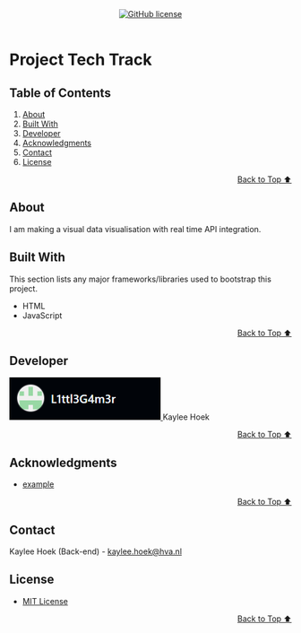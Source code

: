 <div align="center">
    <a href="https://github.com/YousefIbrahimismail/Project-README-Template/blob/main/LICENSE.txt"><img alt="GitHub license" src="https://img.shields.io/github/license/YousefIbrahimismail/Project-README-Template?color=ff69b4&style=for-the-badge"></a>
</div>
<br>

<!-- Project title-->

# Project Tech Track

## Table of Contents

1. [About](#about)
2. [Built With](#built-with)
3. [Developer](#developer)
4. [Acknowledgments](#acknowledgments)
5. [Contact](#contact)
6. [License](#license)

<p align="right"><a href="#table-of-contents">Back to Top ⬆️</a></p>

## About

I am making a visual data visualisation with real time API integration.

## Built With

This section lists any major frameworks/libraries used to bootstrap this project.

- HTML
- JavaScript

<p align="right"><a href="#table-of-contents">Back to Top ⬆️</a></p>

## Developer

<a href="https://github.com/L1ttl3G4m3r/TechTrack/contributors">
  <img src="./ReadMeImages/developer.png" alt="all developers" />
</a>
Kaylee Hoek

<p align="right"><a href="#table-of-contents">Back to Top ⬆️</a></p>

## Acknowledgments

- [example](example)

<p align="right"><a href="#table-of-contents">Back to Top ⬆️</a></p>

## Contact

Kaylee Hoek (Back-end) - kaylee.hoek@hva.nl

## License

- [MIT License](./LICENSE.txt)

<p align="right"><a href="#table-of-contents">Back to Top ⬆️</a></p>
